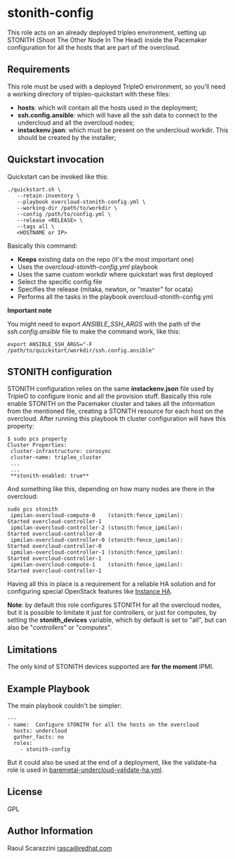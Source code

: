 stonith-config
==============

This role acts on an already deployed tripleo environment, setting up STONITH (Shoot The Other Node In The Head) inside the Pacemaker configuration for all the hosts that are part of the overcloud.

Requirements
------------

This role must be used with a deployed TripleO environment, so you'll need a working directory of tripleo-quickstart with these files:

- **hosts**: which will contain all the hosts used in the deployment;
- **ssh.config.ansible**: which will have all the ssh data to connect to the undercloud and all the overcloud nodes;
- **instackenv.json**: which must be present on the undercloud workdir. This should be created by the installer;

Quickstart invocation
---------------------

Quickstart can be invoked like this:

    ./quickstart.sh \
       --retain-inventory \
       --playbook overcloud-stonith-config.yml \
       --working-dir /path/to/workdir \
       --config /path/to/config.yml \
       --release <RELEASE> \
       --tags all \
       <HOSTNAME or IP>

Basically this command:

- **Keeps** existing data on the repo (it's the most important one)
- Uses the *overcloud-stonith-config.yml* playbook
- Uses the same custom workdir where quickstart was first deployed
- Select the specific config file
- Specifies the release (mitaka, newton, or “master” for ocata)
- Performs all the tasks in the playbook overcloud-stonith-config.yml

**Important note**

You might need to export *ANSIBLE_SSH_ARGS* with the path of the *ssh.config.ansible* file to make the command work, like this:

    export ANSIBLE_SSH_ARGS="-F /path/to/quickstart/workdir/ssh.config.ansible"

STONITH configuration
---------------------

STONITH configuration relies on the same **instackenv.json** file used by TripleO to configure Ironic and all the provision stuff.
Basically this role enable STONITH on the Pacemaker cluster and takes all the information from the mentioned file, creating a STONITH resource for each host on the overcloud.
After running this playbook th cluster configuration will have this property:

    $ sudo pcs property
    Cluster Properties:
     cluster-infrastructure: corosync
     cluster-name: tripleo_cluster
     ...
     ...
     **stonith-enabled: true**

And something like this, depending on how many nodes are there in the overcloud:

    sudo pcs stonith
     ipmilan-overcloud-compute-0    (stonith:fence_ipmilan):        Started overcloud-controller-1
     ipmilan-overcloud-controller-2 (stonith:fence_ipmilan):        Started overcloud-controller-0
     ipmilan-overcloud-controller-0 (stonith:fence_ipmilan):        Started overcloud-controller-0
     ipmilan-overcloud-controller-1 (stonith:fence_ipmilan):        Started overcloud-controller-1
     ipmilan-overcloud-compute-1    (stonith:fence_ipmilan):        Started overcloud-controller-1

Having all this in place is a requirement for a reliable HA solution and for configuring special OpenStack features like [Instance HA](https://github.com/redhat-openstack/tripleo-quickstart-utils/tree/master/roles/instance-ha).

**Note**: by default this role configures STONITH for all the overcloud nodes, but it is possible to limitate it just for controllers, or just for computes, by setting the **stonith_devices** variable, which by default is set to "all", but can also be "*controllers*" or "*computes*".

Limitations
-----------

The only kind of STONITH devices supported are **for the moment** IPMI.

Example Playbook
----------------

The main playbook couldn't be simpler:

    ---
    - name:  Configure STONITH for all the hosts on the overcloud
      hosts: undercloud
      gather_facts: no
      roles:
        - stonith-config

But it could also be used at the end of a deployment, like the validate-ha role is used in [baremetal-undercloud-validate-ha.yml](https://github.com/redhat-openstack/tripleo-quickstart-utils/blob/master/playbooks/baremetal-undercloud-validate-ha.yml).

License
-------

GPL

Author Information
------------------

Raoul Scarazzini <rasca@redhat.com>

